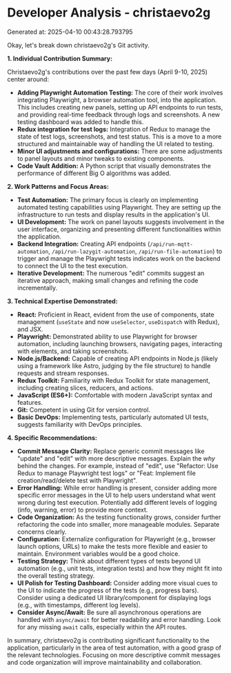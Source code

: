 # Developer Analysis - christaevo2g
Generated at: 2025-04-10 00:43:28.793795

Okay, let's break down christaevo2g's Git activity.

**1. Individual Contribution Summary:**

Christaevo2g's contributions over the past few days (April 9-10, 2025) center around:

*   **Adding Playwright Automation Testing:** The core of their work involves integrating Playwright, a browser automation tool, into the application. This includes creating new panels, setting up API endpoints to run tests, and providing real-time feedback through logs and screenshots.  A new testing dashboard was added to handle this.
*   **Redux integration for test logs:** Integration of Redux to manage the state of test logs, screenshots, and test status.  This is a move to a more structured and maintainable way of handling the UI related to testing.
*   **Minor UI adjustments and configurations:** There are some adjustments to panel layouts and minor tweaks to existing components.
*   **Code Vault Addition:** A Python script that visually demonstrates the performance of different Big O algorithms was added.

**2. Work Patterns and Focus Areas:**

*   **Test Automation:**  The primary focus is clearly on implementing automated testing capabilities using Playwright. They are setting up the infrastructure to run tests and display results in the application's UI.
*   **UI Development:**  The work on panel layouts suggests involvement in the user interface, organizing and presenting different functionalities within the application.
*   **Backend Integration:**  Creating API endpoints (`/api/run-mqtt-automation`, `/api/run-lazygit-automation`, `/api/run-file-automation`) to trigger and manage the Playwright tests indicates work on the backend to connect the UI to the test execution.
*   **Iterative Development:** The numerous "edit" commits suggest an iterative approach, making small changes and refining the code incrementally.

**3. Technical Expertise Demonstrated:**

*   **React:** Proficient in React, evident from the use of components, state management (`useState` and now `useSelector`, `useDispatch` with Redux), and JSX.
*   **Playwright:**  Demonstrated ability to use Playwright for browser automation, including launching browsers, navigating pages, interacting with elements, and taking screenshots.
*   **Node.js/Backend:**  Capable of creating API endpoints in Node.js (likely using a framework like Astro, judging by the file structure) to handle requests and stream responses.
*   **Redux Toolkit:** Familiarity with Redux Toolkit for state management, including creating slices, reducers, and actions.
*   **JavaScript (ES6+):** Comfortable with modern JavaScript syntax and features.
*   **Git:**  Competent in using Git for version control.
*   **Basic DevOps:** Implementing tests, particularly automated UI tests, suggests familiarity with DevOps principles.

**4. Specific Recommendations:**

*   **Commit Message Clarity:**  Replace generic commit messages like "update" and "edit" with more descriptive messages.  Explain the *why* behind the changes.  For example, instead of "edit", use "Refactor: Use Redux to manage Playwright test logs" or "Feat: Implement file creation/read/delete test with Playwright".
*   **Error Handling:**  While error handling is present, consider adding more specific error messages in the UI to help users understand what went wrong during test execution.  Potentially add different levels of logging (info, warning, error) to provide more context.
*   **Code Organization:**  As the testing functionality grows, consider further refactoring the code into smaller, more manageable modules.  Separate concerns clearly.
*   **Configuration:**  Externalize configuration for Playwright (e.g., browser launch options, URLs) to make the tests more flexible and easier to maintain.  Environment variables would be a good choice.
*   **Testing Strategy:**  Think about different types of tests beyond UI automation (e.g., unit tests, integration tests) and how they might fit into the overall testing strategy.
*   **UI Polish for Testing Dashboard:**  Consider adding more visual cues to the UI to indicate the progress of the tests (e.g., progress bars). Consider using a dedicated UI library/component for displaying logs (e.g., with timestamps, different log levels).
*   **Consider Async/Await:** Be sure all asynchronous operations are handled with `async/await` for better readability and error handling. Look for any missing `await` calls, especially within the API routes.

In summary, christaevo2g is contributing significant functionality to the application, particularly in the area of test automation, with a good grasp of the relevant technologies. Focusing on more descriptive commit messages and code organization will improve maintainability and collaboration.
